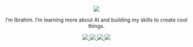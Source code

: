 <p align="center">
  <img src="https://capsule-render.vercel.app/api?type=waving&color=gradient&text=Hello!&height=100&section=header"/>
</p> 
<p align="center">
I’m Ibrahim. I’m learning more about AI and building my skills to create cool things.
</p> 

<p align="center">
  <a href="https://www.datacamp.com/portfolio/IbrahimHashhash">
    <img src="https://img.shields.io/badge/DataCamp-05192D?style=flat&logo=datacamp&logoColor=65FF8F" />
  </a>
  <a href="https://www.linkedin.com/in/ibrahimhashhash">
    <img src="https://img.shields.io/badge/LinkedIn-0A66C2?style=flat&logo=linkedin&logoColor=white" />
  </a>
  <a href="https://www.kaggle.com/ibrahimhashhash">
    <img src="https://img.shields.io/badge/Kaggle-20BEFF?style=flat&logo=kaggle&logoColor=white" />
  </a>
  <a href="https://leetcode.com/u/IHashhash/">
    <img src="https://img.shields.io/badge/LeetCode-FFA116?style=flat&logo=leetcode&logoColor=black" />
  </a>
</p>
